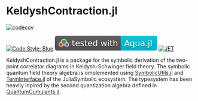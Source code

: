# KeldyshContraction.jl

[![codecov](https://codecov.io/gh/oameye/KeldyshContraction.jl/branch/main/graph/badge.svg)](https://app.codecov.io/gh/oameye/KeldyshContraction.jl)

[![Code Style: Blue](https://img.shields.io/badge/code%20style-blue-4495d1.svg)](https://github.com/JuliaDiff/BlueStyle)
[![Aqua QA](https://raw.githubusercontent.com/JuliaTesting/Aqua.jl/master/badge.svg)](https://github.com/JuliaTesting/Aqua.jl)
[![JET](https://img.shields.io/badge/%E2%9C%88%EF%B8%8F%20tested%20with%20-%20JET.jl%20-%20red)](https://github.com/aviatesk/JET.jl)

KeldyshContraction.jl is a package for the symbolic derivation of the two-point correlator diagrams  in Keldysh-Schwinger field theory. The symbolic quantum field theory algebra is omplemented using [SymbolicUtils.jl](https://github.com/JuliaSymbolics/SymbolicUtils.jl) and [TermInterface.jl](https://github.com/JuliaSymbolics/TermInterface.jl/) of the JuliaSymbolic ecosystem. The typesystem has been heavily inpired by the second quantization algebra defined in [QuantumCumulants.jl](https://github.com/qojulia/QuantumCumulants.jl).
